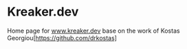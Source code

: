 # Kreaker.dev

Home page for www.kreaker.dev base on the work of Kostas Georgiou[https://github.com/drkostas]
